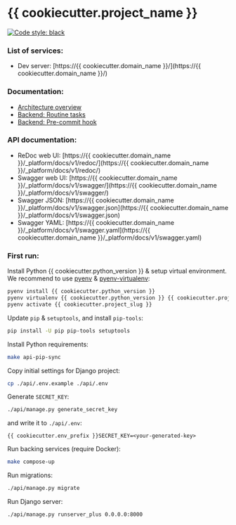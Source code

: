 # {{ cookiecutter.project_name }}

[![Code style: black](https://img.shields.io/badge/code%20style-black-000000.svg)](https://github.com/psf/black)

### List of services: ###

* Dev server: [https://{{ cookiecutter.domain_name }}/](https://{{ cookiecutter.domain_name }}/)

### Documentation: ###

* [Architecture overview](docs/architecture_overview.md)
* [Backend: Routine tasks](docs/commands.md)
* [Backend: Pre-commit hook](docs/pre_commit_hook.md)

### API documentation: ###

* ReDoc web UI: [https://{{ cookiecutter.domain_name }}/_platform/docs/v1/redoc/](https://{{ cookiecutter.domain_name }}/_platform/docs/v1/redoc/)
* Swagger web UI: [https://{{ cookiecutter.domain_name }}/_platform/docs/v1/swagger/](https://{{ cookiecutter.domain_name }}/_platform/docs/v1/swagger/)
* Swagger JSON: [https://{{ cookiecutter.domain_name }}/_platform/docs/v1/swagger.json](https://{{ cookiecutter.domain_name }}/_platform/docs/v1/swagger.json)
* Swagger YAML: [https://{{ cookiecutter.domain_name }}/_platform/docs/v1/swagger.yaml](https://{{ cookiecutter.domain_name }}/_platform/docs/v1/swagger.yaml)

### First run: ###

Install Python {{ cookiecutter.python_version }} & setup virtual environment. We recommend to use [pyenv](https://github.com/pyenv/pyenv) & [pyenv-virtualenv](https://github.com/pyenv/pyenv-virtualenv):

```bash
pyenv install {{ cookiecutter.python_version }}
pyenv virtualenv {{ cookiecutter.python_version }} {{ cookiecutter.project_slug }}
pyenv activate {{ cookiecutter.project_slug }}
```

Update `pip` & `setuptools`, and install `pip-tools`:

```bash
pip install -U pip pip-tools setuptools
```

Install Python requirements:

```bash
make api-pip-sync
```

Copy initial settings for Django project:

```bash
cp ./api/.env.example ./api/.env
```

Generate `SECRET_KEY`:

```bash
./api/manage.py generate_secret_key
```

and write it to `./api/.env`:

```
{{ cookiecutter.env_prefix }}SECRET_KEY=<your-generated-key>
```

Run backing services (require Docker):

```bash
make compose-up
```

Run migrations:

```bash
./api/manage.py migrate
```

Run Django server:

```bash
./api/manage.py runserver_plus 0.0.0.0:8000
```


